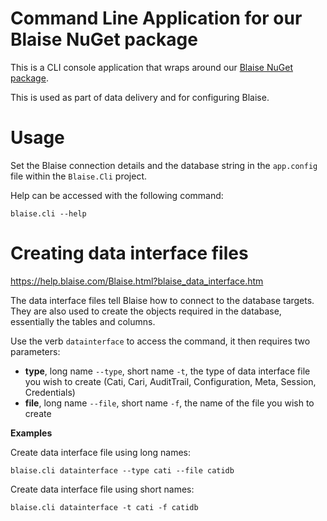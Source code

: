 # Command Line Application for our Blaise NuGet package

This is a CLI console application that wraps around our [Blaise NuGet package](https://github.com/ONSdigital/blaise-nuget-api).

This is used as part of data delivery and for configuring Blaise.

# Usage

Set the Blaise connection details and the database string in the `app.config` file within the `Blaise.Cli` project.

Help can be accessed with the following command:

```
blaise.cli --help
```

# Creating data interface files

https://help.blaise.com/Blaise.html?blaise_data_interface.htm

The data interface files tell Blaise how to connect to the database targets. They are also used to create the objects required in the database, essentially the tables and columns.

Use the verb `datainterface` to access the command, it then requires two parameters: 

- **type**, long name `--type`, short name `-t`, the type of data interface file you wish to create (Cati, Cari, AuditTrail, Configuration, Meta, Session, Credentials)
- **file**, long name `--file`, short name `-f`, the name of the file you wish to create

**Examples**

Create data interface file using long names:

```
blaise.cli datainterface --type cati --file catidb
```

Create data interface file using short names:

```
blaise.cli datainterface -t cati -f catidb
```
